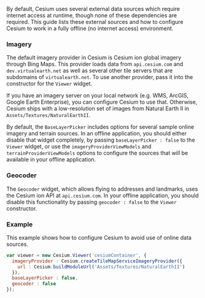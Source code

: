 By default, Cesium uses several external data sources which require internet access at runtime, though none of these dependencies are required.  This guide lists these external sources and how to configure Cesium to work in a fully offline (no internet access) environment.

### Imagery

The default imagery provider in Cesium is Cesium ion global imagery through Bing Maps.  This provider loads data from `api.cesium.com` and `dev.virtualearth.net` as well as several other tile servers that are subdomains of `virtualearth.net`.  To use another provider, pass it into the constructor for the `Viewer` widget.  

If you have an imagery server on your local network (e.g. WMS, ArcGIS, Google Earth Enterprise), you can configure Cesium to use that.  Otherwise, Cesium ships with a low-resolution set of images from Natural Earth II in `Assets/Textures/NaturalEarthII`.

By default, the `BaseLayerPicker` includes options for several sample online imagery and terrain sources.  In an offline application, you should either disable that widget completely, by passing `baseLayerPicker : false` to the `Viewer` widget, or use the `imageryProviderViewModels` and `terrainProviderViewModels` options to configure the sources that will be available in your offline application.

### Geocoder

The `Geocoder` widget, which allows flying to addresses and landmarks, uses the Cesium ion API at `api.cesium.com`.  In your offline application, you should disable this functionality by passing `geocoder : false` to the `Viewer` constructor.

### Example

This example shows how to configure Cesium to avoid use of online data sources.

```javascript
var viewer = new Cesium.Viewer('cesiumContainer', {
  imageryProvider : Cesium.createTileMapServiceImageryProvider({
    url : Cesium.buildModuleUrl('Assets/Textures/NaturalEarthII')
  }),
  baseLayerPicker : false,
  geocoder : false
});
```